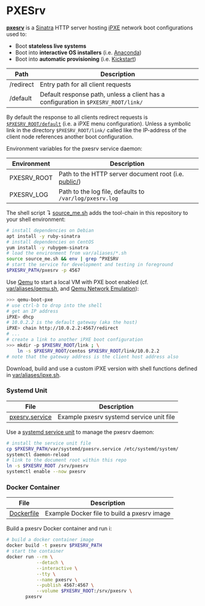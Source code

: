 # PXESrv

**[pxesrv](pxesrv)** is a [Sinatra][01] HTTP server hosting [iPXE][00] network boot configurations used to:

* Boot **stateless live systems**
* Boot into **interactive OS installers** (i.e. [Anaconda][10])
* Boot into **automatic provisioning** (i.e. [Kickstart][09])

Path            | Description
----------------|------------------------
/redirect       | Entry path for all client requests
/default        | Default response path, unless a client has a configuration in `$PXESRV_ROOT/link/`

By default the response to all clients redirect requests is [`$PXESRV_ROOT/default`](public/default) (i.e. a iPXE menu configuration). Unless a symbolic link in the directory `$PXESRV_ROOT/link/` called like the IP-address of the client node references another boot configuration. 

Environment variables for the pxesrv service daemon:

Environment       | Description
------------------|---------------------------
PXESRV_ROOT       | Path to the HTTP server document root (i.e. [public/](public/))
PXESRV_LOG        | Path to the log file, defaults to `/var/log/pxesrv.log`

The shell script ↴ [source_me.sh](source_me.sh) adds the tool-chain in this repository to your shell environment:

```bash
# install dependencies on Debian
apt install -y ruby-sinatra
# install dependencies on CentOS
yum install -y rubygem-sinatra
# load the environment from var/aliases/*.sh 
source source_me.sh && env | grep ^PXESRV
# start the service for development and testing in foreground
$PXESRV_PATH/pxesrv -p 4567
```

Use [Qemu][03] to start a local VM with PXE boot enabled (cf. [var/aliases/qemu.sh][04], and [Qemu Network Emulation][02]):

```bash
>>> qemu-boot-pxe
# use ctrl-b to drop into the shell
# get an IP address
iPXE> dhcp
# 10.0.2.2 is the default gateway (aka the host)
iPXE> chain http://10.0.2.2:4567/redirect
# ...
# create a link to another iPXE boot configuration
>>> mkdir -p $PXESRV_ROOT/link ; \
    ln -s $PXESRV_ROOT/centos $PXESRV_ROOT/link/10.0.2.2
# note that the gateway address is the client host address also
```

Download, build and use a custom iPXE version with shell functions defined in [var/aliases/ipxe.sh][07].

### Systemd Unit

File                 | Description
---------------------|------------------------
[pxesrv.service][06] | Example pxesrv systemd service unit file

Use a [systemd service unit][11] to manage the pxesrv daemon:

```bash
# install the service unit file
cp $PXESRV_PATH/var/systemd/pxesrv.service /etc/systemd/system/
systemctl daemon-reload
# link to the document root within this repo
ln -s $PXESRV_ROOT /srv/pxesrv
systemctl enable --now pxesrv
```

### Docker Container

File                      | Description
--------------------------|------------------------
[Dockerfile](Dockerfile)  | Example Docker file to build a pxesrv image

Build a pxesrv Docker container and run i:

```bash
# build a docker container image
docker build -t pxesrv $PXESRV_PATH
# start the container
docker run --rm \
           --detach \
           --interactive \
           --tty \
           --name pxesrv \
           --publish 4567:4567 \
           --volume $PXESRV_ROOT:/srv/pxesrv \
       pxesrv
```

[00]: http://ipxe.org "iPXE home-page"
[01]: http://sinatrarb.com/ "Sinatra home-page"
[02]: https://qemu.weilnetz.de/doc/qemu-doc.html#pcsys_005fnetwork "Qemu Network Emulation"
[03]: https://www.qemu.org/ "Qemu home-page"
[04]: var/aliases/qemu.sh 
[05]: docs/test.md
[06]: var/systemd/pxesrv.service
[07]: var/aliases/ipxe.sh
[08]: var/aliases/pxesrv.sh
[09]: http://pykickstart.readthedocs.io "Kickstart documentation"
[10]: https://fedoraproject.org/wiki/Anaconda "Anaconda documentation"
[11]: https://www.freedesktop.org/software/systemd/man/systemd.service.html
[12]: https://github.com/vpenso/vm-tools "vm-tools home-page"
